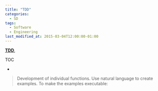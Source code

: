 ```yaml
---
title: "TDD"
categories:
  - SD
tags:
  - Software
  - Engineering
last_modified_at: 2015-03-04T12:00:00-01:00
---
```


**[TDD]()**, 

TOC

- []()


> Development of individual functions.
> Use natural language to create examples.
> To make the examples executable: 

## 
